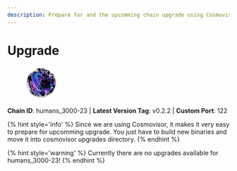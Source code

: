 ```yaml
---
description: Prepare for and the upcomming chain upgrade using Cosmovisor.
---
```


# Upgrade

<figure><img src="https://raw.githubusercontent.com/kj89/cosmos-images/main/logos/humans.png" alt=""><figcaption></figcaption></figure>

**Chain ID**: humans_3000-23 | **Latest Version Tag**: v0.2.2 | **Custom Port**: 122

{% hint style='info' %}
Since we are using Cosmovisor, it makes it very easy to prepare for upcomming upgrade.
You just have to build new binaries and move it into cosmovisor upgrades directory.
{% endhint %}

{% hint style='warning' %}
Currently there are no upgrades available for humans_3000-23!
{% endhint %}
